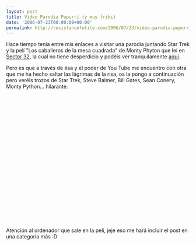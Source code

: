 ```yaml
---
layout: post
title: Video Parodia Pupurrí (y muy friki)
date: '2006-07-23T00:00:00+00:00'
permalink: http://resistancefutile.com/2006/07/23/video-parodia-pupurri-y-muy-friki/
---
```

Hace tiempo tenía entre mis enlaces a visitar una parodia juntando Star Trek y la pelí "Los caballeros de la mesa cuadrada" de Monty Phyton que leí en <a href="http://www.ximac.net/ST322/archivos/los-caballeros-de-la-mesa-cuadrada-y-sus-locos-trekkies/">Sector 32</a>, la cual no tiene desperdicio y podéis ver tranquilamente <a href="http://www.youtube.com/watch?v=C0-OaAGXTx8">aquí</a>.

Pero es que a través de ésa y el poder de You Tube me encuentro con otra que me ha hecho saltar las lágrimas de la risa, os la pongo a continuación pero veréis trozos de Star Trek, Steve Balmer, Bill Gates, Sean Conery, Monty Python... hilarante.

<object width="425" height="350"><param name="movie" value="http://www.youtube.com/v/qUgqCDhX_84"></param><embed src="http://www.youtube.com/v/qUgqCDhX_84" type="application/x-shockwave-flash" width="425" height="350"></embed></object>

Atención al ordenador que sale en la peli, jeje eso me hará incluir el post en una categoría más :D

